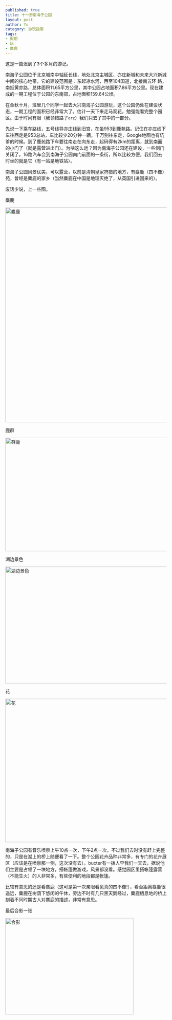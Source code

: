 ```yaml
--- 
published: true
title: 十一游南海子公园
layout: post
author: Yu
category: 游玩指南
tags: 
- 假期
- 玩
- 麋鹿
---
```

这是一篇迟到了3个多月的游记。

南海子公园位于北京城南中轴延长线，地处北京主城区、亦庄新城和未来大兴新城中间的核心地带，它的建设范围是：东起凉水河，西至104国道，北接南五环 路，南抵黄亦路，总体面积11.65平方公里，其中公园占地面积7.86平方公里。现在建成的一期工程位于公园的东南部，占地面积159.64公顷。

在金秋十月，班里几个同学一起去大兴南海子公园游玩，这个公园仍处在建设状态，一期工程的面积已经非常大了。估计一天下来走马观花，勉强能看完整个园区。由于时间有限（我领错路了<code>orz</code>）我们只去了其中的一部分。

先说一下乘车路线，五号线导亦庄线到旧宫，在坐953到鹿苑路。记住在亦庄线下车往西走是953总站，车比较少20分钟一辆，千万别往东走，Google地图也有坑爹的时候。到了鹿苑路下车要往南走在向东走，起码得有2km的距离，就到南面的小门了（就是露营进出门）。为啥这么远？因为南海子公园还在建设，一些侧门关闭了。16路汽车会到南海子公园南门前面的一条街，所以比较方便，我们回去时坐的就是它（有一站是地铁站）。

南海子公园风景优美，可以露营，以前是清朝皇家狩猎的地方，有麋鹿（四不像）苑，曾经是麋鹿的家乡（当然麋鹿在中国是地理灭绝了，从英国引进回来的）。

废话少说，上一些图。

麋鹿

<a href="http://i.imgur.com/15BT1.jpg"><img title="麋鹿" src="http://i.imgur.com/15BT1.jpg" alt="麋鹿" width="580" height="668" /></a>

鹿群

<a href="http://i.imgur.com/XjuxP.jpg"><img title="成群麋鹿" src="http://i.imgur.com/XjuxP.jpg" alt="群鹿" width="580" height="353" /></a>

湖边景色

<a href="http://i.imgur.com/a1tUy.jpg"><img title="湖边景色" src="http://i.imgur.com/a1tUy.jpg" alt="湖边景色" width="580" height="363" /></a>

花

<a href="http://i.imgur.com/VYAaZ.png"><img title="花" src="http://i.imgur.com/VYAaZ.png" alt="花" width="596" height="446" /></a>



南海子公园有音乐喷泉上午10点一次，下午2点一次。不过我们去时没有赶上完整的，只是在湖上的桥上随便看了一下。整个公园花卉品种非常多，有专门的花卉展区（应该是在喷泉那一侧，这次没有去）。bucter有一拨人早我们一天去，据说他们主要是占领了一块地方，搭帐篷做游戏，风景都没看。感觉园区里搭帐篷露营（不能生火）的人非常多，有些便利的地段都是帐篷。

比较有意思的还是看麋鹿（这可是第一次亲眼看见真的四不像!），看台距离麋鹿很遥远，麋鹿在树荫下悠闲的午休，旁边不时有几只黑天鹅经过，麋鹿栖息地的桥上刻着不同时期古人对麋鹿的描述，非常有意思。




最后合影一张

<a href="http://i.imgur.com/6bVwl.png"><img title="合影" src="http://i.imgur.com/6bVwl.png" alt="合影" width="400" height="300" /></a>
